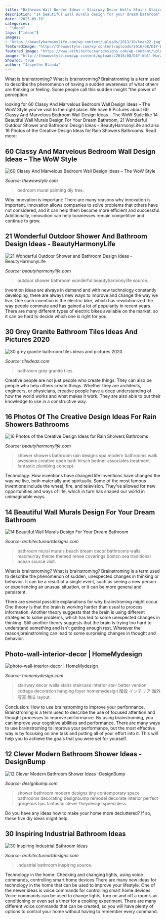 ```yaml
---
title: "Bathroom Wall Border Ideas ~ Stairway Decor Walls Stairs Staircase Interior Stair Better Version Cottage Decoration Hanging Foyer Homemydesign 階段 インテリア 海外 写真 飾る Layout"
description: "14 beautiful wall murals design for your dream bathroom"
date: "2023-09-10"
categories:
- "ideas"
tags: ["ideas"]
images:
- "https://beautyharmonylife.com/wp-content/uploads/2013/10/teak22.jpg"
featuredImage: "http://thewowstyle.com/wp-content/uploads/2016/08/DIY-Wall-Mural-Painting-of-a-Tree.jpg"
featured_image: "https://www.architectureartdesigns.com/wp-content/uploads/2015/03/711-630x397.jpg"
image: "http://thewowstyle.com/wp-content/uploads/2016/08/DIY-Wall-Mural-Painting-of-a-Tree.jpg"
ShowToc: true
author: "Jacynthe Blanda"
---
```



What is brainstroming?
What is brainstroming? Brainstroming is a term used to describe the phenomenon of having a sudden awareness of what others are thinking or feeling. Some people call this sudden insight "the power of perception.

	

		
looking for 60 Classy And Marvelous Bedroom Wall Design Ideas – The WoW Style you've visit to the right place. We have 8 Pictures about 60 Classy And Marvelous Bedroom Wall Design Ideas – The WoW Style like 14 Beautiful Wall Murals Design For Your Dream Bathroom, 21 Wonderful Outdoor Shower and Bathroom Design Ideas - BeautyHarmonyLife and also 16 Photos of the Creative Design Ideas for Rain Showers Bathrooms. Read more:
		
    
## 60 Classy And Marvelous Bedroom Wall Design Ideas – The WoW Style

<img loading=lazy src="http://thewowstyle.com/wp-content/uploads/2016/08/DIY-Wall-Mural-Painting-of-a-Tree.jpg" onerror="this.onerror=null;this.src='https://tse4.mm.bing.net/th?id=OIP._IIZ9uh-8VvUpMSG7MHfaAHaJ3&amp;pid=15.1';" alt="60 Classy And Marvelous Bedroom Wall Design Ideas – The WoW Style">

_Source: thewowstyle.com_

>bedroom mural painting diy tree. 

	

Why innovation is important:
There are many reasons why innovation is important. Innovation allows companies to solve problems that others have not considered, and it can help them become more efficient and successful. Additionally, innovation can help businesses remain competitive and continue to grow.

    
## 21 Wonderful Outdoor Shower And Bathroom Design Ideas - BeautyHarmonyLife

<img loading=lazy src="https://beautyharmonylife.com/wp-content/uploads/2013/10/teak22.jpg" onerror="this.onerror=null;this.src='https://tse3.mm.bing.net/th?id=OIP.xNj8KGC6xIVslaysH0xn4AAAAA&amp;pid=15.1';" alt="21 Wonderful Outdoor Shower and Bathroom Design Ideas - BeautyHarmonyLife">

_Source: beautyharmonylife.com_

>outdoor shower bathroom wonderful beautyharmonylife source. 

	

invention ideas are always in demand and with new technology constantly developing, there are always new ways to improve and change the way we live. One such invention is the electric bike, which has revolutionized the way people commute and has gained a lot of popularity in recent years. There are many different types of electric bikes available on the market, so it can be hard to decide which one is right for you.

    
## 30 Grey Granite Bathroom Tiles Ideas And Pictures 2020

<img loading=lazy src="https://www.tileideaz.com/wp-content/uploads/2015/08/0324.jpg" onerror="this.onerror=null;this.src='https://tse3.mm.bing.net/th?id=OIP.C5p4S5VVlTQ8PvZ6ux---QHaLH&amp;pid=15.1';" alt="30 grey granite bathroom tiles ideas and pictures 2020">

_Source: tileideaz.com_

>bathroom grey granite tiles. 

	

Creative people are not just people who create things. They can also be people who help others create things. Whether they are architects, engineers, or physicians, creative people have a deep understanding of how the world works and what makes it work. They are also able to put their knowledge to use in a constructive way.

    
## 16 Photos Of The Creative Design Ideas For Rain Showers Bathrooms

<img loading=lazy src="https://beautyharmonylife.com/wp-content/uploads/2013/09/Treatment-Room-Shower-design-by-Hirsch-Bedner-Associates-house-and-spa-ideas-concept.jpg" onerror="this.onerror=null;this.src='https://tse3.mm.bing.net/th?id=OIP.BQIsHvwNoCZe32oDoFIH1AHaJ4&amp;pid=15.1';" alt="16 Photos of the Creative Design Ideas for Rain Showers Bathrooms">

_Source: beautyharmonylife.com_

>shower showers bathroom rain designs spa modern bathrooms walk awesome creative open bath hirsch bedner associates treatment fantastic plumbing concept. 

	

Technology: How inventions have changed life
Inventions have changed the way we live, both materially and spiritually. Some of the most famous inventions include the wheel, fire, and television. They've allowed for new opportunities and ways of life, which in turn has shaped our world in unimaginable ways.

    
## 14 Beautiful Wall Murals Design For Your Dream Bathroom

<img loading=lazy src="https://www.architectureartdesigns.com/wp-content/uploads/2015/03/711-630x397.jpg" onerror="this.onerror=null;this.src='https://tse4.mm.bing.net/th?id=OIP.cV7MLUbwtYZbhWxdV3HQxAHaEq&amp;pid=15.1';" alt="14 Beautiful Wall Murals Design For Your Dream Bathroom">

_Source: architectureartdesigns.com_

>bathroom mural murals beach dream decor bathrooms walls macmurray theme themed renee coverings boston sea traditional ocean source visit. 

	

What is brainstroming?
What is brainstroming?
Brainstroming is a term used to describe the phenomenon of sudden, unexpected changes in thinking or behavior. It can be a result of a single event, such as seeing a new person or experiencing an unusual situation, or it can be more general and persistent.

There are several possible explanations for why brainstroming might occur. One theory is that the brain is working harder than usual to process information. Another theory suggests that the brain is using different strategies to solve problems, which has led to some unexpected changes in thinking. Still another theory suggests that the brain is trying too hard to understand something and isn't getting enough rest. Whatever the reason,brainstroming can lead to some surprising changes in thought and behavior.

    
## Photo-wall-interior-decor | HomeMydesign

<img loading=lazy src="https://homemydesign.com/wp-content/uploads/2014/04/photo-wall-interior-decor.jpg" onerror="this.onerror=null;this.src='https://tse1.mm.bing.net/th?id=OIP.IDmPS-BkPNbyFETX6qlfjAHaLT&amp;pid=15.1';" alt="photo-wall-interior-decor | HomeMydesign">

_Source: homemydesign.com_

>stairway decor walls stairs staircase interior stair better version cottage decoration hanging foyer homemydesign 階段 インテリア 海外 写真 飾る layout. 

	

Conclusion: How to use brainstroming to improve your performance.
Brainstroming is a term used to describe the use of focused attention and thought processes to improve performance. By using brainstroming, you can improve your cognitive abilities and performance. There are many ways to use brainstroming to improve your performance, but the most effective way is by focusing on one task and putting all of your effort into it. This will help you to achieve the goals that you were set for yourself.

    
## 12 Clever Modern Bathroom Shower Ideas -DesignBump

<img loading=lazy src="https://cdn.designbump.com/wp-content/uploads/2015/07/modern-bathroom-shower-design-ideas-2015-modern-bathroom-2015.jpg" onerror="this.onerror=null;this.src='https://tse1.mm.bing.net/th?id=OIP.9y_0GdH6SL4nT6q8Wa9VNgHaJ3&amp;pid=15.1';" alt="12 Clever Modern Bathroom Shower Ideas -DesignBump">

_Source: designbump.com_

>shower bathroom modern designs tiny contemporary space bathrooms decorating designbump remodel decorate interior perfect gorgeous tips fantastic clever theydesign speechless. 

	

Do you have any ideas how to make your home more decluttered? If so, these five diy ideas might help.

    
## 30 Inspiring Industrial Bathroom Ideas

<img loading=lazy src="https://www.architectureartdesigns.com/wp-content/uploads/2013/07/716.jpg" onerror="this.onerror=null;this.src='https://tse4.mm.bing.net/th?id=OIP.NbC9BTCb_QtbFOMjuhIv1QHaJ4&amp;pid=15.1';" alt="30 Inspiring Industrial Bathroom Ideas">

_Source: architectureartdesigns.com_

>industrial bathroom inspiring source. 

	

Technology in the home: Checking and changing lights, using voice commands, controlling smart home devices
There are many new ideas for technology in the home that can be used to improve your lifestyle. One of the newer ideas is voice commands for controlling smart home devices. Voice commands can be used to change lights, turn on and off a room’s air conditioning or even set a timer for a cooking experiment. There are many different voice commands that can be created, so you will have plenty of options to control your home without having to remember every command.

